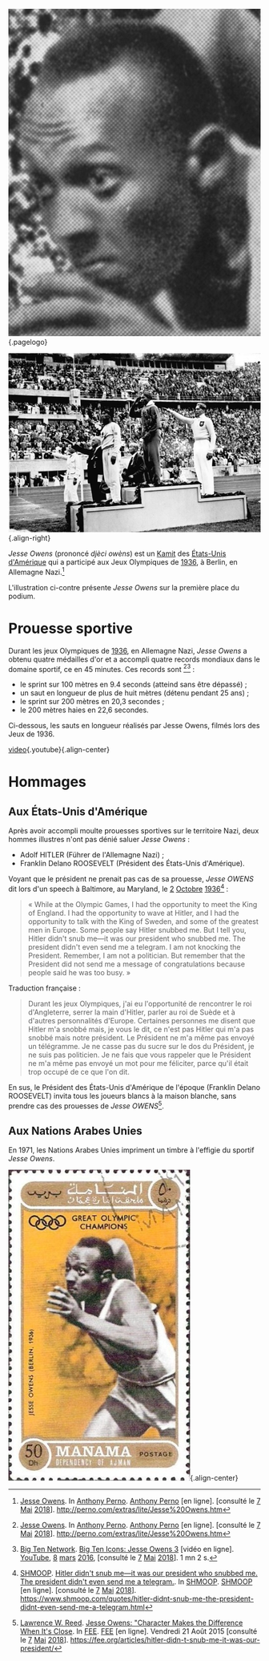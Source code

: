 <!-- TITLE: Jesse Owens -->
<!-- SUBTITLE: Présentation de l'athlète Jesse Owens -->

![Tete De Jesse Owens](/uploads/personnalite/tete-de-jesse-owens.jpg "Tete De Jesse Owens"){.pagelogo}

![Bundesarchiv Bild 183 G 00630 Sommerolympiade Siegerehrung Weitsprung](/uploads/personnalite/bundesarchiv-bild-183-g-00630-sommerolympiade-siegerehrung-weitsprung.jpg "Jesse Owens, médaille d'or du saut en longueur"){.align-right}

*Jesse Owens* (prononcé *djèci owèns*) est un [Kamit](/peuple/monde/kamit) des [États-Unis d'Amérique]() qui a participé aux Jeux Olympiques de [1936](), à Berlin, en Allemagne Nazi.[^1]

L'illustration ci-contre présente *Jesse Owens* sur la première place du podium.

# Prouesse sportive
Durant les jeux Olympiques de [1936](), en Allemagne Nazi, *Jesse Owens* a obtenu quatre médailles d'or et a accompli quatre records mondiaux dans le domaine sportif, ce en 45 minutes. Ces records sont [^1][^2] :
* le sprint sur 100 mètres en 9.4 seconds (atteind sans être dépassé) ;
* un saut en longueur de plus de huit mètres (détenu pendant 25 ans) ;
* le sprint sur 200 mètres en 20,3 secondes ;
* le 200 mètres haies en 22,6 secondes.

Ci-dessous, les sauts en longueur réalisés par Jesse Owens, filmés lors des Jeux de 1936.

[video](https://www.youtube.com/watch?v=hR6VFvMXCN4){.youtube}{.align-center}

# Hommages
## Aux États-Unis d'Amérique
Après avoir accompli moulte prouesses sportives sur le territoire Nazi, deux hommes illustres n'ont pas dénié saluer *Jesse Owens* :
* Adolf HITLER (Führer de l'Allemagne Nazi) ;
* Franklin Delano ROOSEVELT (Président des États-Unis d'Amérique).

Voyant que le président ne prenait pas cas de sa prouesse, *Jesse OWENS* dit lors d'un speech à Baltimore, au Maryland, le [2](/histoire/date/calendrier-gregorien/par-jour/02) [Octobre](/histoire/date/calendrier-gregorien/par-mois/octobre) [1936](/histoire/date/calendrier-gregorien/par-annee/1936)[^4] :

> « While at the Olympic Games, I had the opportunity to meet the King of England. I had the opportunity to wave at Hitler, and I had the opportunity to talk with the King of Sweden, and some of the greatest men in Europe. Some people say Hitler snubbed me. But I tell you, Hitler didn't snub me—it was our president who snubbed me. The president didn't even send me a telegram. I am not knocking the President. Remember, I am not a politician. But remember that the President did not send me a message of congratulations because people said he was too busy. »
> 
Traduction française :
> Durant les jeux Olympiques, j'ai eu l'opportunité de rencontrer le roi d'Angleterre, serrer la main d'Hitler, parler au roi de Suède et à d'autres personnalités d'Europe. Certaines personnes me disent que Hitler m'a snobbé mais, je vous le dit, ce n'est pas Hitler qui m'a pas snobbé mais notre président. Le Président ne m'a même pas envoyé un télégramme. Je ne casse pas du sucre sur le dos du Président, je ne suis pas politicien. Je ne fais que vous rappeler que le Président ne m'a même pas envoyé un mot pour me féliciter, parce qu'il était trop occupé de ce que l'on dit.

En sus, le Président des États-Unis d'Amérique de l'époque (Franklin Delano ROOSEVELT) invita tous les joueurs blancs à la maison blanche, sans prendre cas des prouesses de *Jesse OWENS*[^3].

## Aux Nations Arabes Unies
En 1971, les Nations Arabes Unies impriment un timbre à l'effigie du sportif *Jesse Owens*.

![Jesse Owens 1971 Ajman Stamp](/uploads/personnalite/jesse-owens-1971-ajman-stamp.jpg "Timbre d'Ajman (Nations Arabes Unies) datant de 1971 à l'effigie de Jesse Owens"){.align-center}


[^1]: [Jesse Owens](http://perno.com/extras/lite/Jesse%20Owens.htm). In [Anthony Perno](http://perno.com/). [Anthony Perno](http://perno.com/) [en ligne]. [consulté le [7]() [Mai]() [2018]()]. http://perno.com/extras/lite/Jesse%20Owens.htm
[^2]: [Big Ten Network](https://www.youtube.com/channel/UC4LeRw7pIZ_kseS4Krn_DQA). [Big Ten Icons: Jesse Owens 3](https://www.youtube.com/watch?v=kMnKZ6PYLqo) [vidéo en ligne]. [YouTube](https://www.youtube.com/), [8]() [mars]() [2016](), [consulté le [7]() [Mai]() [2018]()]. 1 mn 2 s.
[^3]: [Lawrence W. Reed](https://fee.org/people/lawrence-w-reed/). [Jesse Owens: "Character Makes the Difference When It's Close](https://fee.org/articles/hitler-didn-t-snub-me-it-was-our-president/). In [FEE](https://fee.org). [FEE](https://fee.org) [en ligne]. Vendredi 21 Août 2015 [consulté le [7]() [Mai]() [2018]()]. https://fee.org/articles/hitler-didn-t-snub-me-it-was-our-president/
[^4]: [SHMOOP](https://www.shmoop.com). [Hitler didn't snub me—it was our president who snubbed me. The president didn't even send me a telegram.](https://www.shmoop.com/quotes/hitler-didnt-snub-me-the-president-didnt-even-send-me-a-telegram.html). In [SHMOOP](https://www.shmoop.com). [SHMOOP](https://www.shmoop.com) [en ligne]. [consulté le [7]() [Mai]() [2018]()]. https://www.shmoop.com/quotes/hitler-didnt-snub-me-the-president-didnt-even-send-me-a-telegram.html
